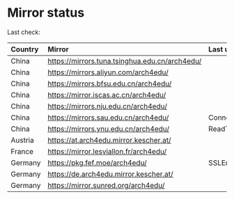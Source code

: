 <script src="./time.js"></script>
# Mirror status
Last check: <script type="text/javascript">localize(1687872467.8060637);</script>

|Country|Mirror|Last update|
|:------|:-----|:----------|
|China|https://mirrors.tuna.tsinghua.edu.cn/arch4edu/|<script type="text/javascript">localize(1687847732);</script>|
|China|https://mirrors.aliyun.com/arch4edu/|<script type="text/javascript">localize(1687761394);</script>|
|China|https://mirrors.bfsu.edu.cn/arch4edu/|<script type="text/javascript">localize(1687804438);</script>|
|China|https://mirror.iscas.ac.cn/arch4edu/|<script type="text/javascript">localize(1687847732);</script>|
|China|https://mirrors.nju.edu.cn/arch4edu/|<script type="text/javascript">localize(1687761394);</script>|
|China|https://mirrors.sau.edu.cn/arch4edu/|ConnectionError|
|China|https://mirrors.ynu.edu.cn/arch4edu/|ReadTimeout|
|Austria|https://at.arch4edu.mirror.kescher.at/|<script type="text/javascript">localize(1687847732);</script>|
|France|https://mirror.lesviallon.fr/arch4edu/|<script type="text/javascript">localize(1687847732);</script>|
|Germany|https://pkg.fef.moe/arch4edu/|SSLError|
|Germany|https://de.arch4edu.mirror.kescher.at/|<script type="text/javascript">localize(1687847732);</script>|
|Germany|https://mirror.sunred.org/arch4edu/|<script type="text/javascript">localize(1687847732);</script>|

<script src="./tablefilter/tablefilter.js"></script>
<script src="./table.js"></script>
